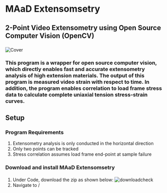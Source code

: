 # MAaD Extensomsetry
## 2-Point Video Extensometry using Open Source Computer Vision (OpenCV)
###
![Cover](https://user-images.githubusercontent.com/110251841/183166399-e70332ae-2ff7-4524-9d1c-d8a6df2374e6.PNG)
### This program is a wrapper for open source computer vision, which directly enables fast and accurate extensometry analysis of high extension materials. The output of this program is measured video strain with respect to time. In addition, the program enables correlation to load frame stress data to calculate complete uniaxial tension stress-strain curves.
###
## Setup
### Program Requirements
1. Extensometry analysis is only conducted in the horizontal direction
2. Only two points can be tracked
3. Stress correlation assumes load frame end-point at sample failure
### Download and install MAaD Extensomsetry
####
1. Under Code, download the zip as shown below:
![downloadcheck](https://user-images.githubusercontent.com/110251841/183200601-d3639656-b200-46f7-a9e7-f5860f0aebcd.PNG)
2. Navigate to /
